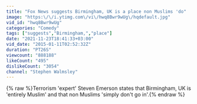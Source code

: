 ```yaml
---
title: "Fox News suggests Birmingham, UK is a place non Muslims 'do"
image: "https:\/\/i.ytimg.com\/vi\/hwq8Bwr9wUg\/hqdefault.jpg"
vid_id: "hwq8Bwr9wUg"
categories: "Comedy"
tags: ["suggests","Birmingham,","place"]
date: "2021-11-23T18:41:33+03:00"
vid_date: "2015-01-11T02:52:32Z"
duration: "PT26S"
viewcount: "888188"
likeCount: "495"
dislikeCount: "3054"
channel: "Stephen Walmsley"
---
```

{% raw %}Terrorism 'expert' Steven Emerson states that Birmingham, UK is 'entirely Muslim' and that non Muslims 'simply don't go in'.{% endraw %}
